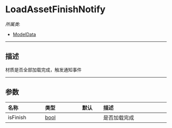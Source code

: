 # LoadAssetFinishNotify

*所属类*:
* [ModelData](/Api/Classes/Other/ModelData.md)
------------------------------------------------------------------------------------------
## 描述

材质是否全部加载完成，触发通知事件

------------------------------------------------------------------------------------------
## 参数

|<div style="width:100px">名称</div>|<div style="width:100px">类型</div>|<div style="width:50px">默认</div>|<div style="width:350px">描述</div>|
|:---|:---|:---|:---|
|isFinish|[bool](/Api/DataType/Bool.md)||是否加载完成|
